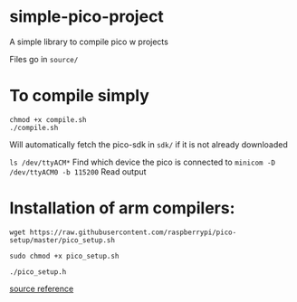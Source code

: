 # simple-pico-project
A simple library to compile pico w projects

Files go in `source/`

# To compile simply 
    chmod +x compile.sh
    ./compile.sh

Will automatically fetch the pico-sdk in `sdk/` if it is not already downloaded

`ls /dev/ttyACM*` Find which device the pico is connected to
`minicom -D /dev/ttyACM0 -b 115200` Read output

# Installation of arm compilers: 

    wget https://raw.githubusercontent.com/raspberrypi/pico-setup/master/pico_setup.sh
    
    sudo chmod +x pico_setup.sh
    
    ./pico_setup.h

[source reference](https://learn.arm.com/learning-paths/embedded-and-microcontrollers/rpi_pico/sdk/)
